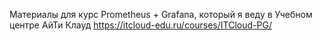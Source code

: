 Материалы для курс Prometheus + Grafana, который я веду в Учебном центре АйТи Клауд
https://itcloud-edu.ru/courses/ITCloud-PG/

